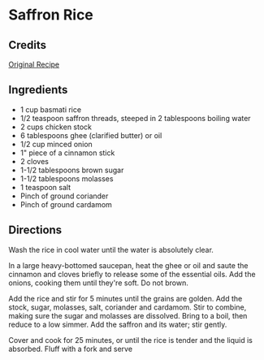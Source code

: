 # Saffron Rice 

<!-- BEGIN content -->

## Credits

[Original Recipe](http://www.gumbopages.com/food/indian/saff-rice.html "http://www.gumbopages.com/food/indian/saff-rice.html")

## Ingredients

- 1 cup basmati rice 
- 1/2 teaspoon saffron threads, steeped in 2 tablespoons boiling water 
- 2 cups chicken stock 
- 6 tablespoons ghee (clarified butter) or oil 
- 1/2 cup minced onion 
- 1" piece of a cinnamon stick 
- 2 cloves 
- 1-1/2 tablespoons brown sugar 
- 1-1/2 tablespoons molasses 
- 1 teaspoon salt 
- Pinch of ground coriander 
- Pinch of ground cardamom

## Directions

Wash the rice in cool water until the water is absolutely clear.  
 In a large heavy-bottomed saucepan, heat the ghee or oil and saute the cinnamon and cloves briefly to release some of the essential oils. Add the onions, cooking them until they're soft. Do not brown.  
  
 Add the rice and stir for 5 minutes until the grains are golden. Add the stock, sugar, molasses, salt, coriander and cardamom. Stir to combine, making sure the sugar and molasses are dissolved. Bring to a boil, then reduce to a low simmer. Add the saffron and its water; stir gently.  
  
 Cover and cook for 25 minutes, or until the rice is tender and the liquid is absorbed. Fluff with a fork and serve

<!-- Saved in parser cache with key mudabon_recipe:pcache:idhash:1418-0!1!0!0!!en!2 and timestamp 20071118160108 --><!-- END content -->

